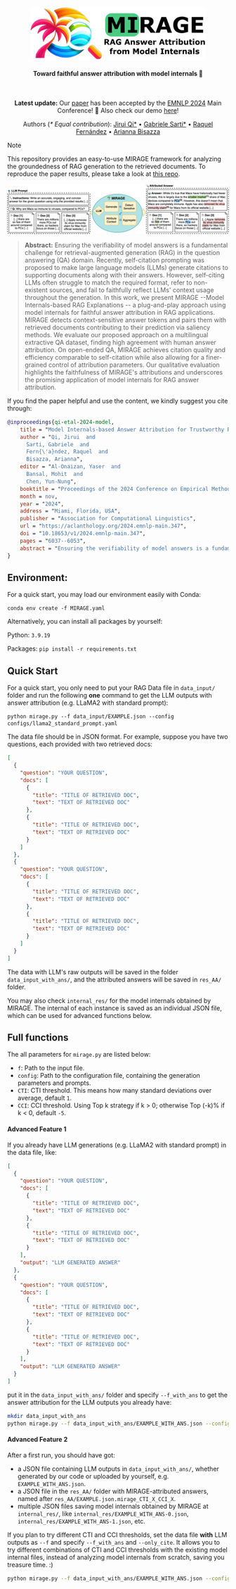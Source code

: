 <div align="center">
  <img src="fig/mirage_logo.png" width="400"/> 
  <h4> Toward faithful answer attribution with model internals 🌴 </h4> 
</div>
<br/>
<div align="center">

**Latest update:** Our [paper](https://aclanthology.org/2024.emnlp-main.347/) has been accepted by the [EMNLP 2024](https://2024.emnlp.org/) Main Conference! 🎉
Also check our demo [here](https://huggingface.co/spaces/gsarti/mirage)!

Authors (_* Equal contribution_): [Jirui Qi*](https://betswish.github.io/) • [Gabriele Sarti*](https://gsarti.com/) • [Raquel Fernández](https://staff.fnwi.uva.nl/r.fernandezrovira/) • [Arianna Bisazza](https://www.cs.rug.nl/~bisazza/)  
</div>

> [!NOTE] 
> This repository provides an easy-to-use MIRAGE framework for analyzing the groundedness of RAG generation to the retrieved documents. To reproduce the paper results, please take a look at [this repo](https://github.com/Betswish/MIRAGE-reproduce).

<img src="fig/mirage_illustration.png"/> 


> **Abstract:** Ensuring the verifiability of model answers is a fundamental challenge for retrieval-augmented generation (RAG) in the question answering (QA) domain. Recently, self-citation prompting was proposed to make large language models (LLMs) generate citations to supporting documents along with their answers. However, self-citing LLMs often struggle to match the required format, refer to non-existent sources, and fail to faithfully reflect LLMs' context usage throughout the generation. In this work, we present MIRAGE --Model Internals-based RAG Explanations -- a plug-and-play approach using model internals for faithful answer attribution in RAG applications. MIRAGE detects context-sensitive answer tokens and pairs them with retrieved documents contributing to their prediction via saliency methods. We evaluate our proposed approach on a multilingual extractive QA dataset, finding high agreement with human answer attribution. On open-ended QA, MIRAGE achieves citation quality and efficiency comparable to self-citation while also allowing for a finer-grained control of attribution parameters. Our qualitative evaluation highlights the faithfulness of MIRAGE's attributions and underscores the promising application of model internals for RAG answer attribution.

If you find the paper helpful and use the content, we kindly suggest you cite through:
```bibtex
@inproceedings{qi-etal-2024-model,
    title = "Model Internals-based Answer Attribution for Trustworthy Retrieval-Augmented Generation",
    author = "Qi, Jirui  and
      Sarti, Gabriele  and
      Fern{\'a}ndez, Raquel  and
      Bisazza, Arianna",
    editor = "Al-Onaizan, Yaser  and
      Bansal, Mohit  and
      Chen, Yun-Nung",
    booktitle = "Proceedings of the 2024 Conference on Empirical Methods in Natural Language Processing",
    month = nov,
    year = "2024",
    address = "Miami, Florida, USA",
    publisher = "Association for Computational Linguistics",
    url = "https://aclanthology.org/2024.emnlp-main.347",
    doi = "10.18653/v1/2024.emnlp-main.347",
    pages = "6037--6053",
    abstract = "Ensuring the verifiability of model answers is a fundamental challenge for retrieval-augmented generation (RAG) in the question answering (QA) domain. Recently, self-citation prompting was proposed to make large language models (LLMs) generate citations to supporting documents along with their answers. However, self-citing LLMs often struggle to match the required format, refer to non-existent sources, and fail to faithfully reflect LLMs{'} context usage throughout the generation. In this work, we present MIRAGE {--} Model Internals-based RAG Explanations {--} a plug-and-play approach using model internals for faithful answer attribution in RAG applications. MIRAGE detects context-sensitive answer tokens and pairs them with retrieved documents contributing to their prediction via saliency methods. We evaluate our proposed approach on a multilingual extractive QA dataset, finding high agreement with human answer attribution. On open-ended QA, MIRAGE achieves citation quality and efficiency comparable to self-citation while also allowing for a finer-grained control of attribution parameters. Our qualitative evaluation highlights the faithfulness of MIRAGE{'}s attributions and underscores the promising application of model internals for RAG answer attribution. Code and data released at https://github.com/Betswish/MIRAGE.",
}
```

## Environment: 
For a quick start, you may load our environment easily with Conda:
```
conda env create -f MIRAGE.yaml
```

Alternatively, you can install all packages by yourself:

Python: `3.9.19`

Packages: `pip install -r requirements.txt`

## Quick Start
For a quick start, you only need to put your RAG Data file in `data_input/` folder and run the following **one** command to get the LLM outputs with answer attribution (e.g. LLaMA2 with standard prompt):

```
python mirage.py --f data_input/EXAMPLE.json --config configs/llama2_standard_prompt.yaml
```

The data file should be in JSON format. For example, suppose you have two questions, each provided with two retrieved docs:
```json
[
  {
    "question": "YOUR QUESTION",
    "docs": [
      {
        "title": "TITLE OF RETRIEVED DOC",
        "text": "TEXT OF RETRIEVED DOC"
      },
      {
        "title": "TITLE OF RETRIEVED DOC",
        "text": "TEXT OF RETRIEVED DOC"
      }
    ]
  },
  {
    "question": "YOUR QUESTION",
    "docs": [
      {
        "title": "TITLE OF RETRIEVED DOC",
        "text": "TEXT OF RETRIEVED DOC"
      },
      {
        "title": "TITLE OF RETRIEVED DOC",
        "text": "TEXT OF RETRIEVED DOC"
      }
    ]
  }
]
```
The data with LLM's raw outputs will be saved in the folder `data_input_with_ans/`, and the attributed answers will be saved in `res_AA/` folder. 

You may also check `internal_res/` for the model internals obtained by MIRAGE. The internal of each instance is saved as an individual JSON file, which can be used for advanced functions below.

## Full functions
The all parameters for `mirage.py` are listed below:
- `f`: Path to the input file.
- `config`: Path to the configuration file, containing the generation parameters and prompts.
- `CTI`: CTI threshold. This means how many standard deviations over average, default `1`.
- `CCI`: CCI threshold. Using Top k strategy if k > 0; otherwise Top (-k)% if k < 0, default `-5`.

#### Advanced Feature 1
If you already have LLM generations (e.g. LLaMA2 with standard prompt) in the data file, like:
```json
[
  {
    "question": "YOUR QUESTION",
    "docs": [
      {
        "title": "TITLE OF RETRIEVED DOC",
        "text": "TEXT OF RETRIEVED DOC"
      },
      {
        "title": "TITLE OF RETRIEVED DOC",
        "text": "TEXT OF RETRIEVED DOC"
      }
    ],
    "output": "LLM GENERATED ANSWER"
  },
  {
    "question": "YOUR QUESTION",
    "docs": [
      {
        "title": "TITLE OF RETRIEVED DOC",
        "text": "TEXT OF RETRIEVED DOC"
      },
      {
        "title": "TITLE OF RETRIEVED DOC",
        "text": "TEXT OF RETRIEVED DOC"
      }
    ],
    "output": "LLM GENERATED ANSWER"
  }
]
```
put it in the `data_input_with_ans/` folder and specify `--f_with_ans` to get the answer attribution for the LLM outputs you already have:

```bash
mkdir data_input_with_ans
python mirage.py --f data_input_with_ans/EXAMPLE_WITH_ANS.json --config configs/llama2_standard_prompt.yaml --f_with_ans
```

#### Advanced Feature 2
After a first run, you should have got: 
- a JSON file containing LLM outputs in `data_input_with_ans/`, whether generated by our code or uploaded by yourself, e.g. `EXAMPLE_WITH_ANS.json`.
- a JSON file in the `res_AA/` folder with MIRAGE-attributed answers, named after `res_AA/EXAMPLE.json.mirage_CTI_X_CCI_X`.
- multiple JSON files saving model internals obtained by MIRAGE at `internal_res/`, like `internal_res/EXAMPLE_WITH_ANS-0.json`, `internal_res/EXAMPLE_WITH_ANS-1.json`, etc.

If you plan to try different CTI and CCI thresholds, set the data file **with** LLM outputs as `--f` and specify `--f_with_ans` and `--only_cite`.
It allows you to try different combinations of CTI and CCI thresholds with the existing model internal files, instead of analyzing model internals from scratch, saving you treasure time. :)
```bash
python mirage.py --f data_input_with_ans/EXAMPLE_WITH_ANS.json --config configs/llama2_standard_prompt.yaml --f_with_ans --only_cite --CTI X --CCI X
```
  
